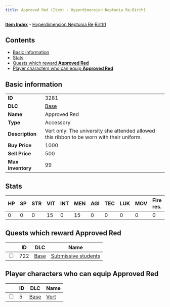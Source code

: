 ```yaml
---
title: Approved Red (Item) - Hyperdimension Neptunia Re;Birth1
---
```


[**Item Index**](/neptunia/rb1/item/index.html) - [Hyperdimension Neptunia Re;Birth1](/neptunia/rb1)

## Contents

- [Basic information](#basic-information)
- [Stats](#stats)
- [Quests which reward **Approved Red**](#quests-which-reward-approved-red)
- [Player characters who can equip **Approved Red**](#player-characters-who-can-equip-approved-red)
## Basic information

|   |   |
| -- | -- |
| **ID** | 3281 |
| **DLC** | [Base](/neptunia/rb1/dlc/1-base.html) |
| **Name** | Approved Red |
| **Type** | Accessory |
| **Description** | Vert only. The university she attended allowed this ribbon to be worn with their uniform. |
| **Buy Price** | 1000 |
| **Sell Price** | 500 |
| **Max inventory** | 99 |


## Stats

| HP | SP | STR | VIT | INT | MEN | AGI | TEC | LUK | MOV | Fire res. | Ice res. | Wind res. | Lightning res. |
| -- | -- | --- | --- | --- | --- | --- | --- | --- | --- | --------- | -------- | --------- | -------------- |
| 0 | 0 | 0 | 15 | 0 | 15 | 0 | 0 | 0 | 0 | 0 | 0 | 0 | 0 |


## Quests which reward **Approved Red**

|    | ID | DLC | Name |
| -- | -- | --- | ---- |
| <input type="checkbox" id="rb1-quest-1-722" class="trackbox" /> | 722 | [Base](/neptunia/rb1/dlc/1-base.html) | [Submissive students](/neptunia/rb1/quest/1-722-submissive-students.html) |


## Player characters who can equip **Approved Red**

|    | ID | DLC | Name |
| -- | -- | --- | ---- |
| <input type="checkbox" id="rb1-player-1-5" class="trackbox" /> | 5 | [Base](/neptunia/rb1/dlc/1-base.html) | [Vert](/neptunia/rb1/player/1-5-vert.html) |
